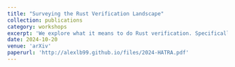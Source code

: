 ```yaml
---
title: "Surveying the Rust Verification Landscape"
collection: publications
category: workshops
excerpt: 'We explore what it means to do Rust verification. Specifically, we explore which properties are worth verifying for Rust; what techniques exist to verify them; and which code is worth verifying. In doing so, we motivate an effort to verify safety properties of the Rust standard library, presenting the relevant challenges along with ideas to address them.'
date: 2024-10-20
venue: 'arXiv'
paperurl: 'http://alexlb99.github.io/files/2024-HATRA.pdf'
---
```


